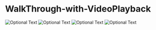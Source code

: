 # WalkThrough-with-VideoPlayback

![Optional Text](../master/1.png)
![Optional Text](../master/2.png)
![Optional Text](../master/3.png)
![Optional Text](../master/4.png)
